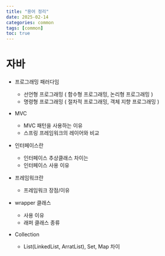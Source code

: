 ```yaml
---
title: "용어 정리"
date: 2025-02-14
categories: common  
tags: [common]
toc: true
---
```


자바
====================

- 프로그래밍 패러다임
  - 선언형 프로그래밍  ( 함수형 프로그래밍,  논리형 프로그래밍 )
  - 명령형 프로그래밍  ( 절차적 프로그래밍, 객체 지향 프로그래밍 )
    
- MVC
  - MVC 패턴을 사용하는 이유
  - 스프링 프레임워크의 레이어와 비교  
  
- 인터페이스란
   - 인터페이스 추상클래스 차이는
   - 인터페이스 사용 이유
     
- 프레임워크란
   - 프레임워크 장점/이유

- wrapper 클래스
  - 사용 이유
  - 래퍼 클래스 종류
    
- Collection
  - List(LinkedList, ArratList), Set, Map 차이 
    
